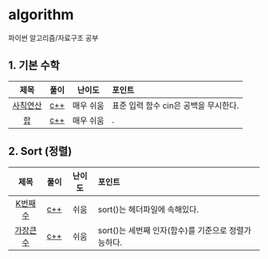 # algorithm

파이썬 알고리즘/자료구조 공부




## 1. 기본 수학

|                       제목                        |                   풀이                   |  난이도   | 포인트                                |
| :-----------------------------------------------: | :--------------------------------------: | :-------: | :------------------------------------ |
| [사칙연산](https://www.acmicpc.net/problem/10869) |     [c++](1_기본수학/1_사칙연산.cpp)     | 매우 쉬움 | 표준 입력 함수 cin은 공백을 무시한다. |
|    [합](https://www.acmicpc.net/problem/8393)     | [c++](./2_sort_정렬/2_sort_가장큰수.cpp) | 매우 쉬움 | .                                     |



## 2. Sort (정렬)

|                             제목                             |                  풀이                  | 난이도 | 포인트                                              |
| :----------------------------------------------------------: | :------------------------------------: | :----: | :-------------------------------------------------- |
| [K번째수](https://programmers.co.kr/learn/courses/30/lessons/42748?language=cpp) | [c++](2_sort_정렬/1_sort_k번째수.cpp)  |  쉬움  | sort()는 <algorithm> 헤더파일에 속해있다.           |
| [가장큰수](https://programmers.co.kr/learn/courses/30/lessons/42746) | [c++](2_sort_정렬/2_sort_가장큰수.cpp) |  쉬움  | sort()는 세번째 인자(함수)를 기준으로 정렬가능하다. |
